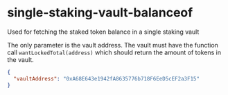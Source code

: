 # single-staking-vault-balanceof

Used for fetching the staked token balance in a single staking vault

The only parameter is the vault address. The vault must
have the function call `wantLockedTotal(address)` which should 
return the amount of tokens in the vault.

```json
{
  "vaultAddress": "0xA68E643e1942fA8635776b718F6EeD5cEF2a3F15"
}
```
